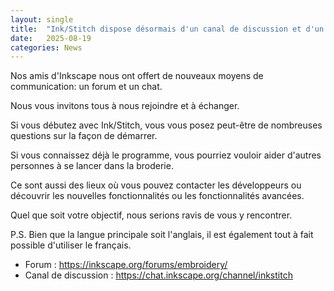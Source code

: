 ```yaml
---
layout: single
title:  "Ink/Stitch dispose désormais d'un canal de discussion et d'un forum de discussion "
date:   2025-08-19
categories: News
---
```

Nos amis d'Inkscape nous ont offert de nouveaux moyens de communication: un forum et un chat.

Nous vous invitons tous à nous rejoindre et à échanger.

Si vous débutez avec Ink/Stitch, vous vous posez peut-être de nombreuses questions sur la façon de démarrer.

Si vous connaissez déjà le programme, vous pourriez vouloir aider d'autres personnes à se lancer dans la broderie. 

Ce sont aussi des lieux où vous pouvez contacter les développeurs ou découvrir les nouvelles fonctionnalités ou les fonctionnalités avancées.

Quel que soit votre objectif, nous serions ravis de vous y rencontrer.

P.S. Bien que la langue principale soit l'anglais, il est également tout à fait possible d'utiliser le français.

* Forum : https://inkscape.org/forums/embroidery/
* Canal de discussion : https://chat.inkscape.org/channel/inkstitch

